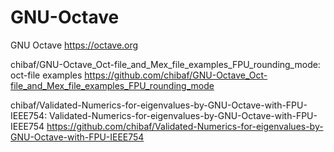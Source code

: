 # GNU-Octave

GNU Octave
https://octave.org

chibaf/GNU-Octave_Oct-file_and_Mex_file_examples_FPU_rounding_mode: oct-file examples 
https://github.com/chibaf/GNU-Octave_Oct-file_and_Mex_file_examples_FPU_rounding_mode

chibaf/Validated-Numerics-for-eigenvalues-by-GNU-Octave-with-FPU-IEEE754: Validated-Numerics-for-eigenvalues-by-GNU-Octave-with-FPU-IEEE754 
https://github.com/chibaf/Validated-Numerics-for-eigenvalues-by-GNU-Octave-with-FPU-IEEE754
